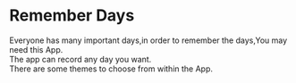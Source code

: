 # Remember Days
Everyone has many important days,in order to remember the days,You may need this App.  
The app can record any day you want.  
There are some themes to choose from within the App.  
